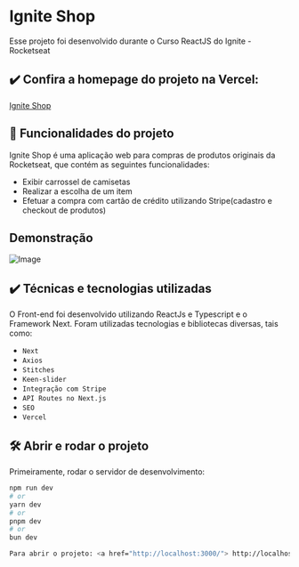 # Ignite Shop

Esse projeto foi desenvolvido durante o Curso ReactJS do Ignite - Rocketseat 

## ✔️ Confira a homepage do projeto na Vercel:

<a href="https://ignite-shop-gdegato.vercel.app/">Ignite Shop</a>

## 🔨 Funcionalidades do projeto

Ignite Shop é uma aplicação web para compras de produtos originais da Rocketseat, que contém as seguintes funcionalidades:

- Exibir carrossel de camisetas
- Realizar a escolha de um item
- Efetuar a compra com cartão de crédito utilizando Stripe(cadastro e checkout de produtos)

## Demonstração

![Image](https://media.giphy.com/media/v1.Y2lkPTc5MGI3NjExMTN5Yjd6bHg2bmNsb2J0MGNramRnbGN4NTh2Yml4cmRqOXB4bzF0NCZlcD12MV9pbnRlcm5hbF9naWZfYnlfaWQmY3Q9Zw/3dlSyu3KideD3cFoXi/giphy.gif)

## ✔️ Técnicas e tecnologias utilizadas

 O Front-end foi desenvolvido utilizando ReactJs e Typescript e o Framework Next. Foram utilizadas tecnologias e bibliotecas diversas, tais como:

- `Next`
- `Axios`
- `Stitches`
- `Keen-slider`
- `Integração com Stripe`
- `API Routes no Next.js`
- `SEO`
- `Vercel`

## 🛠️ Abrir e rodar o projeto

Primeiramente, rodar o servidor de desenvolvimento:

```bash
npm run dev
# or
yarn dev
# or
pnpm dev
# or
bun dev

Para abrir o projeto: <a href="http://localhost:3000/"> http://localhost:3000 </a> no seu navegador.

